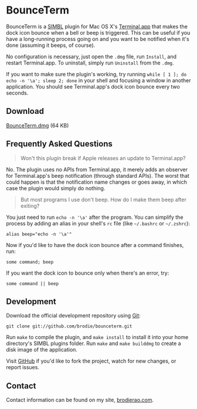 BounceTerm
==========

BounceTerm is a [SIMBL][1] plugin for Mac OS X's [Terminal.app][2] that makes
the dock icon bounce when a bell or beep is triggered. This can be useful if
you have a long-running process going on and you want to be notified when
it's done (assuming it beeps, of course).

No configuration is necessary, just open the `.dmg` file, run `Install`, and
restart Terminal.app. To uninstall, simply run `Uninstall` from the `.dmg`.

If you want to make sure the plugin's working, try running
`while [ 1 ]; do echo -n '\a'; sleep 2; done` in your shell and focusing a
window in another application. You should see Terminal.app's dock icon bounce
every two seconds.

[1]: http://www.culater.net/software/SIMBL/SIMBL.php
[2]: http://www.apple.com/macosx/technology/unix.html


Download
--------

[BounceTerm.dmg][3] (64 KB)

[3]: http://bitheap.org/bounceterm/BounceTerm.dmg


Frequently Asked Questions
--------------------------

> Won't this plugin break if Apple releases an update to Terminal.app?

No. The plugin uses no APIs from Terminal.app, it merely adds an observer
for Terminal.app's beep notification (through standard APIs). The worst that
could happen is that the notification name changes or goes away, in which
case the plugin would simply do nothing.

> But most programs I use don't beep. How do I make them beep after exiting?

You just need to run `echo -n '\a'` after the program. You can simplify the
process by adding an alias in your shell's `rc` file (like `~/.bashrc` or
`~/.zshrc`):

    alias beep="echo -n '\a'"

Now if you'd like to have the dock icon bounce after a command finishes, run:

    some command; beep

If you want the dock icon to bounce only when there's an error, try:

    some command || beep


Development
-----------

Download the official development repository using [Git][4]:

    git clone git://github.com/brodie/bounceterm.git

Run `make` to compile the plugin, and `make install` to install it into
your home directory's SIMBL plugins folder. Run `make` and `make builddmg`
to create a disk image of the application.

Visit [GitHub][5] if you'd like to fork the project, watch for new changes,
or report issues.

[4]: http://git-scm.org/
[5]: http://github.com/brodie/bounceterm


Contact
-------

Contact information can be found on my site, [brodierao.com][6].

[6]: http://brodierao.com/

